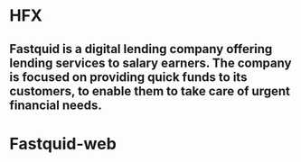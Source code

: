 # HFX

## Fastquid is a digital lending company offering lending services to salary earners. The company is focused on providing quick funds to its customers, to enable them to take care of urgent financial needs.
# Fastquid-web
